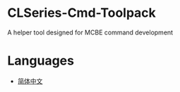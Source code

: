 # CLSeries-Cmd-Toolpack
A helper tool designed for MCBE command development

# Languages
- [简体中文](readme/README-CN.md)
